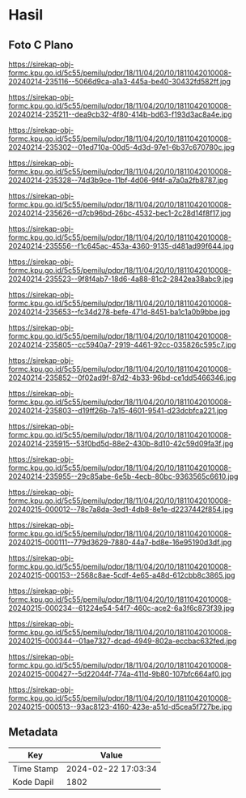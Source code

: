 # Hasil

## Foto C Plano

https://sirekap-obj-formc.kpu.go.id/5c55/pemilu/pdpr/18/11/04/20/10/1811042010008-20240214-235116--5066d9ca-a1a3-445a-be40-30432fd582ff.jpg

https://sirekap-obj-formc.kpu.go.id/5c55/pemilu/pdpr/18/11/04/20/10/1811042010008-20240214-235211--dea9cb32-4f80-414b-bd63-f193d3ac8a4e.jpg

https://sirekap-obj-formc.kpu.go.id/5c55/pemilu/pdpr/18/11/04/20/10/1811042010008-20240214-235302--01ed710a-00d5-4d3d-97e1-6b37c670780c.jpg

https://sirekap-obj-formc.kpu.go.id/5c55/pemilu/pdpr/18/11/04/20/10/1811042010008-20240214-235328--74d3b9ce-11bf-4d06-9f4f-a7a0a2fb8787.jpg

https://sirekap-obj-formc.kpu.go.id/5c55/pemilu/pdpr/18/11/04/20/10/1811042010008-20240214-235626--d7cb96bd-26bc-4532-bec1-2c28d14f8f17.jpg

https://sirekap-obj-formc.kpu.go.id/5c55/pemilu/pdpr/18/11/04/20/10/1811042010008-20240214-235556--f1c645ac-453a-4360-9135-d481ad99f644.jpg

https://sirekap-obj-formc.kpu.go.id/5c55/pemilu/pdpr/18/11/04/20/10/1811042010008-20240214-235523--9f8f4ab7-18d6-4a88-81c2-2842ea38abc9.jpg

https://sirekap-obj-formc.kpu.go.id/5c55/pemilu/pdpr/18/11/04/20/10/1811042010008-20240214-235653--fc34d278-befe-471d-8451-ba1c1a0b9bbe.jpg

https://sirekap-obj-formc.kpu.go.id/5c55/pemilu/pdpr/18/11/04/20/10/1811042010008-20240214-235805--cc5940a7-2919-4461-92cc-035826c595c7.jpg

https://sirekap-obj-formc.kpu.go.id/5c55/pemilu/pdpr/18/11/04/20/10/1811042010008-20240214-235852--0f02ad9f-87d2-4b33-96bd-ce1dd5466346.jpg

https://sirekap-obj-formc.kpu.go.id/5c55/pemilu/pdpr/18/11/04/20/10/1811042010008-20240214-235803--d19ff26b-7a15-4601-9541-d23dcbfca221.jpg

https://sirekap-obj-formc.kpu.go.id/5c55/pemilu/pdpr/18/11/04/20/10/1811042010008-20240214-235915--53f0bd5d-88e2-430b-8d10-42c59d09fa3f.jpg

https://sirekap-obj-formc.kpu.go.id/5c55/pemilu/pdpr/18/11/04/20/10/1811042010008-20240214-235955--29c85abe-6e5b-4ecb-80bc-9363565c6610.jpg

https://sirekap-obj-formc.kpu.go.id/5c55/pemilu/pdpr/18/11/04/20/10/1811042010008-20240215-000012--78c7a8da-3ed1-4db8-8e1e-d2237442f854.jpg

https://sirekap-obj-formc.kpu.go.id/5c55/pemilu/pdpr/18/11/04/20/10/1811042010008-20240215-000111--779d3629-7880-44a7-bd8e-16e95190d3df.jpg

https://sirekap-obj-formc.kpu.go.id/5c55/pemilu/pdpr/18/11/04/20/10/1811042010008-20240215-000153--2568c8ae-5cdf-4e65-a48d-612cbb8c3865.jpg

https://sirekap-obj-formc.kpu.go.id/5c55/pemilu/pdpr/18/11/04/20/10/1811042010008-20240215-000234--61224e54-54f7-460c-ace2-6a3f6c873f39.jpg

https://sirekap-obj-formc.kpu.go.id/5c55/pemilu/pdpr/18/11/04/20/10/1811042010008-20240215-000344--01ae7327-dcad-4949-802a-eccbac632fed.jpg

https://sirekap-obj-formc.kpu.go.id/5c55/pemilu/pdpr/18/11/04/20/10/1811042010008-20240215-000427--5d22044f-774a-411d-9b80-107bfc664af0.jpg

https://sirekap-obj-formc.kpu.go.id/5c55/pemilu/pdpr/18/11/04/20/10/1811042010008-20240215-000513--93ac8123-4160-423e-a51d-d5cea5f727be.jpg


## Metadata

| Key        | Value               |
| ---------- | ------------------- |
| Time Stamp | 2024-02-22 17:03:34 |
| Kode Dapil | 1802                |



